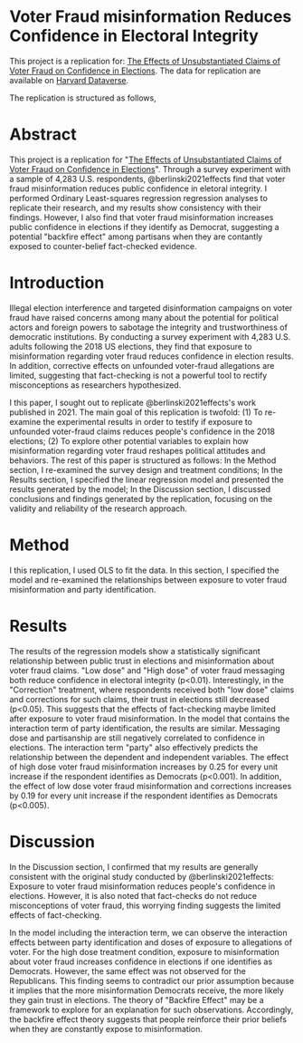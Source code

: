 # Voter Fraud misinformation Reduces Confidence in Electoral Integrity

This project is a replication for: [The Effects of Unsubstantiated Claims of Voter Fraud on Confidence in Elections](https://www.cambridge.org/core/journals/journal-of-experimental-political-science/article/effects-of-unsubstantiated-claims-of-voter-fraud-on-confidence-in-elections/9B4CE6DF2F573955071948B9F649DF7A). The data for replication are available on [Harvard Dataverse](https://dataverse.harvard.edu/dataset.xhtml?persistentId=doi:10.7910/DVN/530JGJ).  

The replication is structured as follows, 

# Abstract 
This project is a replication for "[The Effects of Unsubstantiated Claims of Voter Fraud on Confidence in Elections](https://www.cambridge.org/core/journals/journal-of-experimental-political-science/article/effects-of-unsubstantiated-claims-of-voter-fraud-on-confidence-in-elections/9B4CE6DF2F573955071948B9F649DF7A)". Through a survey experiment with a sample of 4,283 U.S. respondents, @berlinski2021effects find that voter fraud misinformation reduces public confidence in eletoral integrity. I performed Ordinary Least-squares regression regression analyses to replicate their research, and my results show consistency with their findings. However, I also find that voter fraud misinformation increases public confidence in elections if they identify as Democrat, suggesting a potential "backfire effect" among partisans when they are contantly exposed to counter-belief fact-checked evidence.   

# Introduction
Illegal election interference and targeted disinformation campaigns on voter fraud have raised concerns among many about the potential for political actors and foreign powers to sabotage the integrity and trustworthiness of democratic institutions. By conducting a survey experiment with 4,283 U.S. adults following the 2018 US elections, they find that exposure to misinformation regarding voter fraud reduces confidence in election results. In addition, corrective effects on unfounded voter-fraud allegations are limited, suggesting that fact-checking is not a powerful tool to rectify misconceptions as researchers hypothesized. 

I this paper, I sought out to replicate @berlinski2021effects's work published in 2021. The main goal of this replication is twofold: (1) To re-examine the experimental results in order to testify if exposure to unfounded voter-fraud claims reduces people's confidence in the 2018 elections; (2) To explore other potential variables to explain how misinformation regarding voter fraud reshapes political attitudes and behaviors. The rest of this paper is structured as follows: In the Method section, I re-examined the survey design and treatment conditions; In the Results section, I specified the linear regression model and presented the results generated by the model; In the Discussion section, I discussed conclusions and findings generated by the replication, focusing on the validity and reliability of the research approach. 

# Method
I this replication, I used OLS to fit the data. In this section, I specified the model and re-examined the relationships between exposure to voter fraud misinformation and party identification. 

# Results 
The results of the regression models show a statistically significant relationship between public trust in elections and misinformation about voter fraud claims. "Low dose" and "High dose" of voter fraud messaging both reduce confidence in electoral integrity (p<0.01). Interestingly, in the "Correction" treatment, where respondents received both "low dose" claims and corrections for such claims, their trust in elections still decreased (p<0.05). This suggests that the effects of fact-checking maybe limited after exposure  to voter fraud misinformation. In the model that contains the interaction term of party identification, the results are similar. Messaging dose and partisanship are still negatively correlated to confidence in elections. The interaction term "party" also effectively predicts the relationship between the dependent and independent variables. The effect of high dose voter fraud misinformation increases by 0.25 for every unit increase if the respondent identifies as Democrats (p<0.001). In addition, the effect of low dose voter fraud misinformation and corrections increases by 0.19 for every unit increase if the respondent identifies as Democrats (p<0.005).

# Discussion  
In the Discussion section, I confirmed that my results are generally consistent with the original study conducted by @berlinski2021effects: Exposure to voter fraud misinformation reduces people's confidence in elections. However, it is also noted that fact-checks do not reduce misconceptions of voter fraud, this worrying finding suggests the limited effects of fact-checking. 

In the model including the interaction term, we can observe the interaction effects between party identification and doses of exposure to allegations of voter. For the high dose treatment condition, exposure to misinformation about voter fraud increases confidence in elections if one identifies as Democrats. However, the same effect was not observed for the Republicans. This finding seems to contradict our prior assumption because it implies that the more misinformation Democrats receive, the more likely they gain trust in elections. The theory of "Backfire Effect" may be a framework to explore for an explanation for such observations. Accordingly, the backfire effect theory suggests that people reinforce their prior beliefs when they are constantly expose to misinformation. 
